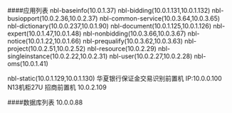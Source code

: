 ####应用列表
nbl-baseinfo(10.0.1.37)
nbl-bidding(10.0.1.131,10.0.1.132)
nbl-busiopport(10.0.2.36,10.0.2.37)
nbl-common-service(10.0.3.64,10.0.3.65)
nbl-dictionary(10.0.0.237,10.0.1.90)
nbl-document(10.0.1.125,10.0.1.126)
nbl-expert(10.0.1.47,10.0.1.48)
nbl-nonbidding(10.0.3.66,10.0.3.67)
nbl-notice(10.0.1.22,10.0.1.66)
nbl-prequalify(10.0.3.62,10.0.3.63)
nbl-project(10.0.2.51,10.0.2.52)
nbl-resource(10.0.2.29)
nbl-singleinstance(10.0.2.22,10.0.2.31)
nbl-user(10.0.2.27,10.0.2.28)
nbl-oms(10.0.1.41)

nbl-static(10.0.1.129,10.0.1.130)
华夏银行保证金交易识别前置机 IP:10.0.0.100 N13机柜27U
招商前置机 10.0.2.109 

####数据库列表
10.0.0.88
